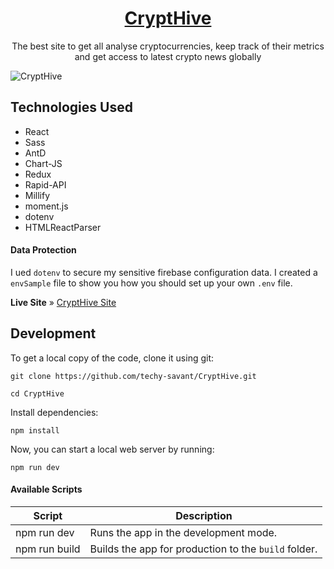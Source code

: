 <h1 align="center">
  <a href="https://github.com/techy-savant/CryptHive">
    CryptHive
  </a>
</h1>



<p align="center">
  The best site to get all analyse cryptocurrencies, keep track of their metrics and get access to latest crypto news globally
</p>


![CryptHive](https://github.com/techy-savant/CryptHive/assets/108519575/668cf5fb-4c1f-4ccf-97b7-1aac935877f9)

## Technologies Used

- React
- Sass
- AntD
- Chart-JS
- Redux
- Rapid-API
- Millify
- moment.js
- dotenv
- HTMLReactParser


#### Data Protection
I ued `dotenv` to secure my sensitive firebase configuration data. I created a `envSample` file to show you how you should set up your own `.env` file.


 **Live Site** » [CryptHive Site](https://crypt-hive.vercel.app/)

## Development

To get a local copy of the code, clone it using git:

```
git clone https://github.com/techy-savant/CryptHive.git

cd CryptHive
```

Install dependencies:

```
npm install
```

Now, you can start a local web server by running:

```
npm run dev
```



#### Available Scripts

| Script        | Description                                                             |
| ------------- | ----------------------------------------------------------------------- |
| npm run dev     | Runs the app in the development mode.                                   |
| npm run build | Builds the app for production to the `build` folder.                    |
